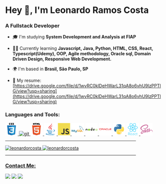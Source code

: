 <h1 align="left">Hey 👋, I'm Leonardo Ramos Costa</h1>
<h3 align="left">A Fullstack Developer</h3>

- 🎓 I'm studying **System Development and Analysis at FIAP**

- 👨‍💻 Currently learning **Javascript, Java, Python, HTML, CSS, React, Typescript(Udemy), OOP, Agile methodology, Oracle sql, Domain Driven Design, Responsive Web Development.**

- 🌍 I'm based in **Brasil, São Paulo, SP**

- 📄 My resume: [https://drive.google.com/file/d/1wvRC0klDeHWarL31qA8o6vhU9lzPPTlG/view?usp=sharing](https://drive.google.com/file/d/1wvRC0klDeHWarL31qA8o6vhU9lzPPTlG/view?usp=sharing)

<h3 align="left">Languages and Tools:</h3>
<p align="left"> <a href="https://www.w3schools.com/css/" target="_blank" rel="noreferrer"> <img src="https://raw.githubusercontent.com/devicons/devicon/master/icons/css3/css3-original-wordmark.svg" alt="css3" width="40" height="40"/> </a> <a href="https://git-scm.com/" target="_blank" rel="noreferrer"> <img src="https://www.vectorlogo.zone/logos/git-scm/git-scm-icon.svg" alt="git" width="40" height="40"/> </a> <a href="https://www.w3.org/html/" target="_blank" rel="noreferrer"> <img src="https://raw.githubusercontent.com/devicons/devicon/master/icons/html5/html5-original-wordmark.svg" alt="html5" width="40" height="40"/> </a> <a href="https://www.java.com" target="_blank" rel="noreferrer"> <img src="https://raw.githubusercontent.com/devicons/devicon/master/icons/java/java-original.svg" alt="java" width="40" height="40"/> </a> <a href="https://developer.mozilla.org/en-US/docs/Web/JavaScript" target="_blank" rel="noreferrer"> <img src="https://raw.githubusercontent.com/devicons/devicon/master/icons/javascript/javascript-original.svg" alt="javascript" width="40" height="40"/> </a> <a href="https://www.mysql.com/" target="_blank" rel="noreferrer"> <img src="https://raw.githubusercontent.com/devicons/devicon/master/icons/mysql/mysql-original-wordmark.svg" alt="mysql" width="40" height="40"/> </a> <a href="https://nodejs.org" target="_blank" rel="noreferrer"> <img src="https://raw.githubusercontent.com/devicons/devicon/master/icons/nodejs/nodejs-original-wordmark.svg" alt="nodejs" width="40" height="40"/> </a> <a href="https://www.oracle.com/" target="_blank" rel="noreferrer"> <img src="https://raw.githubusercontent.com/devicons/devicon/master/icons/oracle/oracle-original.svg" alt="oracle" width="40" height="40"/> </a> <a href="https://www.python.org" target="_blank" rel="noreferrer"> <img src="https://raw.githubusercontent.com/devicons/devicon/master/icons/python/python-original.svg" alt="python" width="40" height="40"/> </a> <a href="https://reactjs.org/" target="_blank" rel="noreferrer"> <img src="https://raw.githubusercontent.com/devicons/devicon/master/icons/react/react-original-wordmark.svg" alt="react" width="40" height="40"/> </a> <a href="https://sass-lang.com" target="_blank" rel="noreferrer"> <img src="https://raw.githubusercontent.com/devicons/devicon/master/icons/sass/sass-original.svg" alt="sass" width="40" height="40"/> </a> </p>
<hr width=83% />
<div>
<a href="https://github.com/LeonardoRCosta">
<img height="180em" src="https://github-readme-stats.vercel.app/api?username=leonardorcosta&show_icons=true&theme=dark&title_color=ffffff&text_color=ffffff&bg_color=171717&hide_border=true&locale=en&include_all_commits=true&count_private=true" alt="leonardorcosta" />
<img height="180em" src="https://github-readme-stats.vercel.app/api/top-langs?username=leonardorcosta&show_icons=true&theme=dark&title_color=ffffff&text_color=ffffff&bg_color=171717&hide_border=true&locale=en&layout=compact" alt="leonardorcosta" />
</div>
<hr width=83% />
<div>
<h3>Contact Me:</h3>
 <a href = "mailto:lrcosta04@gmail.com"><img src="https://img.shields.io/badge/-Gmail-%23333?style=for-the-badge&logo=gmail&logoColor=white" target="_blank"></a>
 <a href="https://linkedin.com/in/leonardo-ramos-costa" target="_blank"><img src="https://img.shields.io/badge/-LinkedIn-%230077B5?style=for-the-badge&logo=linkedin&logoColor=white" target="_blank"></a> 
 <a href="https://wa.me/5511992934179" target="_blank"><img src="https://img.shields.io/badge/-Whatsapp-%230077B5?style=for-the-badge&logo=whatsapp&logoColor=white" target="_blank"></a> 
</div>    
